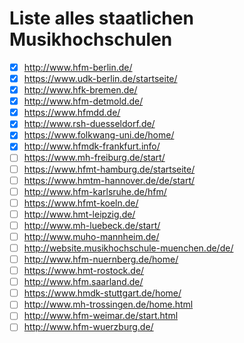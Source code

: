 # Liste alles staatlichen Musikhochschulen

- [x] <http://www.hfm-berlin.de/>
- [x] <https://www.udk-berlin.de/startseite/>
- [x] <http://www.hfk-bremen.de/>
- [x] <http://www.hfm-detmold.de/>
- [x] <https://www.hfmdd.de/>
- [x] <http://www.rsh-duesseldorf.de/>
- [x] <https://www.folkwang-uni.de/home/>
- [x] <http://www.hfmdk-frankfurt.info/>
- [ ] <https://www.mh-freiburg.de/start/>
- [ ] <https://www.hfmt-hamburg.de/startseite/>
- [ ] <https://www.hmtm-hannover.de/de/start/>
- [ ] <http://www.hfm-karlsruhe.de/hfm/>
- [ ] <https://www.hfmt-koeln.de/>
- [ ] <http://www.hmt-leipzig.de/>
- [ ] <http://www.mh-luebeck.de/start/>
- [ ] <http://www.muho-mannheim.de/>
- [ ] <http://website.musikhochschule-muenchen.de/de/>
- [ ] <http://www.hfm-nuernberg.de/home/>
- [ ] <https://www.hmt-rostock.de/>
- [ ] <http://www.hfm.saarland.de/>
- [ ] <https://www.hmdk-stuttgart.de/home/>
- [ ] <http://www.mh-trossingen.de/home.html>
- [ ] <http://www.hfm-weimar.de/start.html>
- [ ] <http://www.hfm-wuerzburg.de/>
